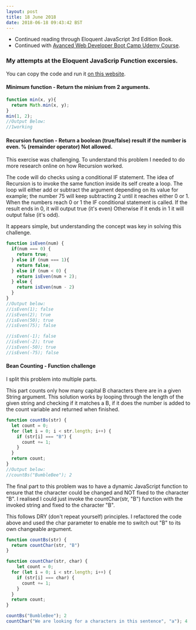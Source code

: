 ```yaml
---
layout: post
title: 18 June 2018 
date: 2018-06-18 09:43:42 BST
---
```

+ Continued reading through Eloquent JavaScript 3rd Edition Book.
+ Continued with [Avanced Web Developer Boot Camp Udemy Course](https://www.udemy.com/the-advanced-web-developer-bootcamp).
 
### My attempts at the Eloquent JavaScrip Function excersies. 
You can copy the code and run it [on this website](https://repl.it/languages/javascript). 

#### Minimum function - Return the minium from 2 arguments.
```javascript
function min(x, y){
  return Math.min(x, y);
}
min(1, 2);
//Output Below:
//1working
```

#### Recursion function - Return a boolean (true/false) result if the number is even. % (remainder operator) Not allowed.
This exercise was challenging. To understand this problem I needed to do more research online on how Recursion worked.

The code will do checks using a conditional IF statement. The idea of Recursion is to invoke the same function inside its self create a loop. The loop will either add or subtract the argument depending on its value for example; the number 75 will keep subtracting 2 until it reaches either 0 or 1. When the numbers reach 0 or 1 the IF conditional statement is called. If the result ends in 0, it will output true (it's even) Otherwise if it ends in 1 it will output false (it's odd).

It appears simple, but understanding the concept was key in solving this challenge. 

```javascript
function isEven(num) {
  if(num === 0) {
    return true;
  } else if (num === 1){
    return false;
  } else if (num < 0) {
    return isEven(num + 2);
  } else {
    return isEven(num - 2)
  }
}
//Output below:
//isEven(1); false
//isEven(2); true
//isEven(50); true
//isEven(75); false

//isEven(-1); false
//isEven(-2); true
//isEven(-50); true
//isEven(-75); false
```
#### Bean Counting - Function challenge 
I split this problem into multiple parts.

This part counts only how many capital B characters there are in a given String argument. This solution works by looping through the length of the given string and checking if it matches a B, if it does the number is added to the count variable and returned when finished. 

```javascript
function countBs(str) {
  let count = 0;
  for (let i = 0; i < str.length; i++) {
    if (str[i] === "B") {
      count += 1;
    }
  }
  return count;
}
//Output below:
//countBs("BumbleBee"); 2
```

The final part to this problem was to have a dynamic JavaScript function to ensure that the character could be changed and NOT fixed to the character "B". I realised I could just invoke the countChar(str, "B") function with the invoked string and fixed to the character "B". 

This follows DRY (don't repeat yourself)  principles. I refactored the code above and used the char parameter to enable me to switch out "B" to its own changeable argument. 

```javascript
function countBs(str) {
  return countChar(str, "B")
}

function countChar(str, char) {
    let count = 0;
  for (let i = 0; i < str.length; i++) {
    if (str[i] === char) {
      count += 1;
    }
  }
  return count;
}

countBs("BumbleBee"); 2
countChar("We are looking for a characters in this sentence", "a"); 4
```
